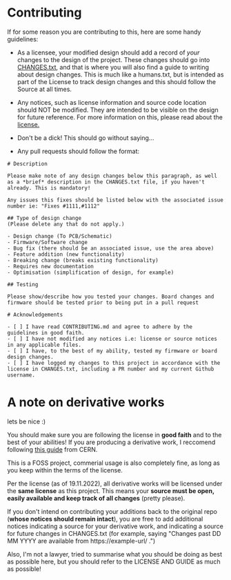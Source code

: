 # Contributing
If for some reason you are contributing to this, here are some handy guidelines:


- As a licensee, your modified design should add a record of *your* changes to the design of the project. These changes should go into [CHANGES.txt](CHANGES.txt), and that is where you will also find a guide to writing about design changes. This is much like a humans.txt, but is intended as part of the License to track design changes and this should follow the Source at all times.

- Any notices, such as license information and source code location should NOT be modified. They are intended to be visible on the design for future reference. For more information on this, please read about the [license.](LICENSE.md)

- Don't be a dick! This should go without saying...

- Any pull requests should follow the format:
```
# Description

Please make note of any design changes below this paragraph, as well as a *brief* description in the CHANGES.txt file, if you haven't already. This is mandatory!

Any issues this fixes should be listed below with the associated issue number ie: "Fixes #1111,#1112"

## Type of design change
(Please delete any that do not apply.)

- Design change (To PCB/Schematic)
- Firmware/Software change
- Bug fix (there should be an associated issue, use the area above)
- Feature addition (new functionality)
- Breaking change (breaks existing functionality)
- Requires new documentation
- Optimisation (simplification of design, for example)

## Testing

Please show/describe how you tested your changes. Board changes and firmware should be tested prior to being put in a pull request

# Acknowledgements

- [ ] I have read CONTRIBUTING.md and agree to adhere by the guidelines in good faith.
- [ ] I have not modified any notices i.e: license or source notices in any applicable files.
- [ ] I have, to the best of my ability, tested my firmware or board design changes.
- [ ] I have logged my changes to this project in accordance with the license in CHANGES.txt, including a PR number and my current Github username.
```

# A note on derivative works
lets be nice :)

You should make sure you are following the license in **good faith** and to the best of your abilities! If you are producing a derivative work, I reccomend following [this guide](https://ohwr.org/project/cernohl/wikis/uploads/b88fd806c337866bff655f2506f23d37/cern_ohl_s_v2_user_guide.txt) from CERN. 

This is a FOSS project, commerial usage is also completely fine, as long as you keep within the terms of the license. 

Per the license (as of 19.11.2022), all derivative works will be licensed under the **same license** as this project. This means your **source must be open, easily available and keep track of all changes** (pretty please).

If you don't intend on contributing your additions back to the original repo (**whose notices should remain intact**), you are free to add additional notices indicating a source for your derivative work, and indicating a source for future changes in CHANGES.txt (for example, saying "Changes past DD MM YYYY are available from https://example-url/ .")

Also, I'm not a lawyer, tried to summarise what you should be doing as best as possible here, but you should refer to the LICENSE AND GUIDE as much as possible! 